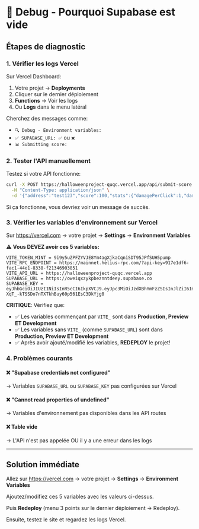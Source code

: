 # 🐛 Debug - Pourquoi Supabase est vide

## Étapes de diagnostic

### 1. Vérifier les logs Vercel

Sur Vercel Dashboard:
1. Votre projet → **Deployments**
2. Cliquer sur le dernier déploiement
3. **Functions** → Voir les logs
4. Ou **Logs** dans le menu latéral

Cherchez des messages comme:
- `🔍 Debug - Environment variables:`
- `✅ SUPABASE_URL: ✅` ou `❌`
- `📊 Submitting score:`

### 2. Tester l'API manuellement

Testez si votre API fonctionne:

```bash
curl -X POST https://halloweenproject-quqc.vercel.app/api/submit-score \
  -H "Content-Type: application/json" \
  -d '{"address":"test123","score":100,"stats":{"damagePerClick":1,"damagePerSecond":0}}'
```

Si ça fonctionne, vous devriez voir un message de succès.

### 3. Vérifier les variables d'environnement sur Vercel

Sur https://vercel.com → votre projet → **Settings** → **Environment Variables**

⚠️ **Vous DEVEZ avoir ces 5 variables:**

```
VITE_TOKEN_MINT = 9i9y5uZPFZYVJE8Ym4agXjkaCqniSDT95JPfSUH5pump
VITE_RPC_ENDPOINT = https://mainnet.helius-rpc.com/?api-key=917e1df6-fac1-44e1-8338-f21346903851
VITE_API_URL = https://halloweenproject-quqc.vercel.app
SUPABASE_URL = https://oweiqxzykpbeznntdeey.supabase.co
SUPABASE_KEY = eyJhbGciOiJIUzI1NiIsInR5cCI6IkpXVCJ9.eyJpc3MiOiJzdXBhYmFzZSIsInJlZiI6Im93bWlleHF5a3BiZXpuZnRkZWV5Iiwicm9sZSI6ImFub24iLCJpYXQiOjE3NjE1NzUwNjIsImV4cCI6MjA3NzE1MTA2Mn0.DXnDL-XqT_-kTSSDo7nTXTkhBuy60p561EsC3DkYjg0
```

**CRITIQUE**: Vérifiez que:
- ✅ Les variables commençant par `VITE_` sont dans **Production, Preview ET Development**
- ✅ Les variables sans `VITE_` (comme `SUPABASE_URL`) sont dans **Production, Preview ET Development**
- ✅ Après avoir ajouté/modifié les variables, **REDEPLOY** le projet!

### 4. Problèmes courants

#### ❌ "Supabase credentials not configured"
→ Variables `SUPABASE_URL` ou `SUPABASE_KEY` pas configurées sur Vercel

#### ❌ "Cannot read properties of undefined"
→ Variables d'environnement pas disponibles dans les API routes

#### ❌ Table vide
→ L'API n'est pas appelée OU il y a une erreur dans les logs

---

## Solution immédiate

Allez sur https://vercel.com → votre projet → **Settings** → **Environment Variables**

Ajoutez/modifiez ces 5 variables avec les valeurs ci-dessus.

Puis **Redeploy** (menu 3 points sur le dernier déploiement → Redeploy).

Ensuite, testez le site et regardez les logs Vercel.

